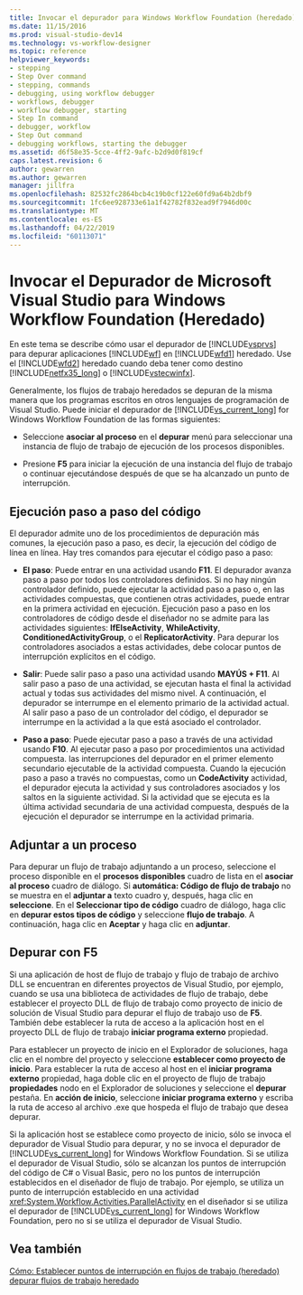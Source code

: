 ```yaml
---
title: Invocar el depurador para Windows Workflow Foundation (heredado) | Microsoft Docs
ms.date: 11/15/2016
ms.prod: visual-studio-dev14
ms.technology: vs-workflow-designer
ms.topic: reference
helpviewer_keywords:
- stepping
- Step Over command
- stepping, commands
- debugging, using workflow debugger
- workflows, debugger
- workflow debugger, starting
- Step In command
- debugger, workflow
- Step Out command
- debugging workflows, starting the debugger
ms.assetid: d6f58e35-5cce-4ff2-9afc-b2d9d0f819cf
caps.latest.revision: 6
author: gewarren
ms.author: gewarren
manager: jillfra
ms.openlocfilehash: 82532fc2864bcb4c19b0cf122e60fd9a64b2dbf9
ms.sourcegitcommit: 1fc6ee928733e61a1f42782f832ead9f7946d00c
ms.translationtype: MT
ms.contentlocale: es-ES
ms.lasthandoff: 04/22/2019
ms.locfileid: "60113071"
---
```

# <a name="invoking-the-visual-studio-debugger-for-windows-workflow-foundation-legacy"></a>Invocar el Depurador de Microsoft Visual Studio para Windows Workflow Foundation (Heredado)
En este tema se describe cómo usar el depurador de [!INCLUDE[vsprvs](../includes/vsprvs-md.md)] para depurar aplicaciones [!INCLUDE[wf](../includes/wf-md.md)] en [!INCLUDE[wfd1](../includes/wfd1-md.md)] heredado. Use el [!INCLUDE[wfd2](../includes/wfd2-md.md)] heredado cuando deba tener como destino [!INCLUDE[netfx35_long](../includes/netfx35-long-md.md)] o [!INCLUDE[vstecwinfx](../includes/vstecwinfx-md.md)].

 Generalmente, los flujos de trabajo heredados se depuran de la misma manera que los programas escritos en otros lenguajes de programación de Visual Studio. Puede iniciar el depurador de [!INCLUDE[vs_current_long](../includes/vs-current-long-md.md)] for Windows Workflow Foundation de las formas siguientes:

- Seleccione **asociar al proceso** en el **depurar** menú para seleccionar una instancia de flujo de trabajo de ejecución de los procesos disponibles.

- Presione **F5** para iniciar la ejecución de una instancia del flujo de trabajo o continuar ejecutándose después de que se ha alcanzado un punto de interrupción.

## <a name="stepping-through-code"></a>Ejecución paso a paso del código
 El depurador admite uno de los procedimientos de depuración más comunes, la ejecución paso a paso, es decir, la ejecución del código de línea en línea. Hay tres comandos para ejecutar el código paso a paso:

- **El paso**: Puede entrar en una actividad usando **F11**. El depurador avanza paso a paso por todos los controladores definidos. Si no hay ningún controlador definido, puede ejecutar la actividad paso a paso o, en las actividades compuestas, que contienen otras actividades, puede entrar en la primera actividad en ejecución. Ejecución paso a paso en los controladores de código desde el diseñador no se admite para las actividades siguientes: **IfElseActivity**, **WhileActivity**, **ConditionedActivityGroup**, o el **ReplicatorActivity**. Para depurar los controladores asociados a estas actividades, debe colocar puntos de interrupción explícitos en el código.

- **Salir**: Puede salir paso a paso una actividad usando **MAYÚS + F11**. Al salir paso a paso de una actividad, se ejecutan hasta el final la actividad actual y todas sus actividades del mismo nivel. A continuación, el depurador se interrumpe en el elemento primario de la actividad actual. Al salir paso a paso de un controlador del código, el depurador se interrumpe en la actividad a la que está asociado el controlador.

- **Paso a paso**: Puede ejecutar paso a paso a través de una actividad usando **F10**. Al ejecutar paso a paso por procedimientos una actividad compuesta. las interrupciones del depurador en el primer elemento secundario ejecutable de la actividad compuesta. Cuando la ejecución paso a paso a través no compuestas, como un **CodeActivity** actividad, el depurador ejecuta la actividad y sus controladores asociados y los saltos en la siguiente actividad. Si la actividad que se ejecuta es la última actividad secundaria de una actividad compuesta, después de la ejecución el depurador se interrumpe en la actividad primaria.

## <a name="attaching-to-a-process"></a>Adjuntar a un proceso
 Para depurar un flujo de trabajo adjuntando a un proceso, seleccione el proceso disponible en el **procesos disponibles** cuadro de lista en el **asociar al proceso** cuadro de diálogo. Si **automática: Código de flujo de trabajo** no se muestra en el **adjuntar a** texto cuadro y, después, haga clic en **seleccione**. En el **Seleccionar tipo de código** cuadro de diálogo, haga clic en **depurar estos tipos de código** y seleccione **flujo de trabajo**. A continuación, haga clic en **Aceptar** y haga clic en **adjuntar**.

## <a name="debugging-with-f5"></a>Depurar con F5
 Si una aplicación de host de flujo de trabajo y flujo de trabajo de archivo DLL se encuentran en diferentes proyectos de Visual Studio, por ejemplo, cuando se usa una biblioteca de actividades de flujo de trabajo, debe establecer el proyecto DLL de flujo de trabajo como proyecto de inicio de solución de Visual Studio para depurar el flujo de trabajo uso de **F5**. También debe establecer la ruta de acceso a la aplicación host en el proyecto DLL de flujo de trabajo **iniciar programa externo** propiedad.

 Para establecer un proyecto de inicio en el Explorador de soluciones, haga clic en el nombre del proyecto y seleccione **establecer como proyecto de inicio**. Para establecer la ruta de acceso al host en el **iniciar programa externo** propiedad, haga doble clic en el proyecto de flujo de trabajo **propiedades** nodo en el Explorador de soluciones y seleccione el **depurar** pestaña. En **acción de inicio**, seleccione **iniciar programa externo** y escriba la ruta de acceso al archivo .exe que hospeda el flujo de trabajo que desea depurar.

 Si la aplicación host se establece como proyecto de inicio, sólo se invoca el depurador de Visual Studio para depurar, y no se invoca el depurador de [!INCLUDE[vs_current_long](../includes/vs-current-long-md.md)] for Windows Workflow Foundation. Si se utiliza el depurador de Visual Studio, sólo se alcanzan los puntos de interrupción del código de C# o Visual Basic, pero no los puntos de interrupción establecidos en el diseñador de flujo de trabajo. Por ejemplo, se utiliza un punto de interrupción establecido en una actividad <xref:System.Workflow.Activities.ParallelActivity> en el diseñador si se utiliza el depurador de [!INCLUDE[vs_current_long](../includes/vs-current-long-md.md)] for Windows Workflow Foundation, pero no si se utiliza el depurador de Visual Studio.

## <a name="see-also"></a>Vea también
 [Cómo: Establecer puntos de interrupción en flujos de trabajo (heredado)](../workflow-designer/how-to-set-breakpoints-in-workflows-legacy.md) [depurar flujos de trabajo heredado](../workflow-designer/debugging-legacy-workflows.md)